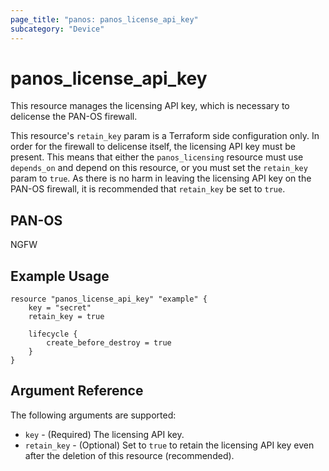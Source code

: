 ```yaml
---
page_title: "panos: panos_license_api_key"
subcategory: "Device"
---
```


# panos_license_api_key

This resource manages the licensing API key, which is necessary to delicense
the PAN-OS firewall.

This resource's `retain_key` param is a Terraform side configuration only.  In
order for the firewall to delicense itself, the licensing API key must be
present.  This means that either the `panos_licensing` resource must use
`depends_on` and depend on this resource, or you must set the `retain_key`
param to `true`.  As there is no harm in leaving the licensing API key on the
PAN-OS firewall, it is recommended that `retain_key` be set to `true`.


## PAN-OS

NGFW


## Example Usage

```hcl
resource "panos_license_api_key" "example" {
    key = "secret"
    retain_key = true

    lifecycle {
        create_before_destroy = true
    }
}
```

## Argument Reference

The following arguments are supported:

* `key` - (Required) The licensing API key.
* `retain_key` - (Optional) Set to `true` to retain the licensing API key
  even after the deletion of this resource (recommended).
